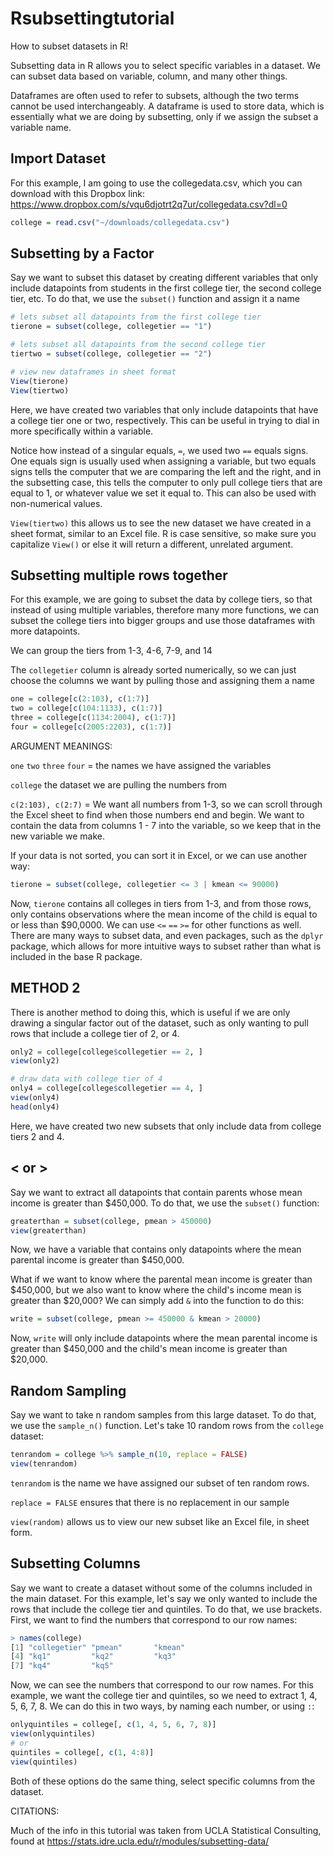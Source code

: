 # Rsubsettingtutorial
How to subset datasets in R!

Subsetting data in R allows you to select specific variables in a dataset. We can subset data based on variable, column, and many other things.

Dataframes are often used to refer to subsets, although the two terms cannot be used interchangeably. A dataframe is used to store data, which is essentially what we are doing by subsetting, only if we assign the subset a variable name. 

## Import Dataset
For this example, I am going to use the collegedata.csv, which you can download with this Dropbox link: https://www.dropbox.com/s/vqu6djotrt2q7ur/collegedata.csv?dl=0

``` r
college = read.csv("~/downloads/collegedata.csv")
```

## Subsetting by a Factor
Say we want to subset this dataset by creating different variables that only include datapoints from students in the first college tier, the second college tier, etc. To do that, we use the `subset()` function and assign it a name

```r
# lets subset all datapoints from the first college tier
tierone = subset(college, collegetier == "1")

# lets subset all datapoints from the second college tier
tiertwo = subset(college, collegetier == "2")

# view new dataframes in sheet format
View(tierone)
View(tiertwo)
```
Here, we have created two variables that only include datapoints that have a college tier one or two, respectively. This can be useful in trying to dial in more specifically within a variable.

Notice how instead of a singular equals, `=`, we used two `==` equals signs. One equals sign is usually used when assigning a variable, but two equals signs tells the computer that we are comparing the left and the right, and in the subsetting case, this tells the computer to only pull college tiers that are equal to 1, or whatever value we set it equal to. This can also be used with non-numerical values.  

`View(tiertwo)` this allows us to see the new dataset we have created in a sheet format, similar to an Excel file. R is case sensitive, so make sure you capitalize `View()` or else it will return a different, unrelated argument.

## Subsetting multiple rows together
For this example, we are going to subset the data by college tiers, so that instead of using multiple variables, therefore many more functions, we can subset the college tiers into bigger groups and use those dataframes with more datapoints. 

We can group the tiers from 1-3, 4-6, 7-9, and 14

The `collegetier` column is already sorted numerically, so we can just choose the columns
we want by pulling those and assigning them a name

``` r
one = college[c(2:103), c(1:7)]
two = college[c(104:1133), c(1:7)]
three = college[c(1134:2004), c(1:7)]
four = college[c(2005:2203), c(1:7)]

```


ARGUMENT MEANINGS:

`one` `two` `three` `four` = the names we have assigned the variables

`college` the dataset we are pulling the numbers from

`c(2:103), c(2:7)` = We want all numbers from 1-3, so we can scroll through
the Excel sheet to find when those numbers end and begin. We want to contain the
data from columns 1 - 7 into the variable, so we keep that in the new variable we make.

If your data is not sorted, you can sort it in Excel, or we can use another way:

``` r
tierone = subset(college, collegetier <= 3 | kmean <= 90000)

```
Now, `tierone` contains all colleges in tiers from 1-3, and from those rows, 
only contains observations where the mean income of the child is equal to 
or less than $90,0000. We can use `<=` `==` `>=` for other functions as well. There are many
ways to subset data, and even packages, such as the `dplyr` package, which allows for more
intuitive ways to subset rather than what is included in the base R package.

## METHOD 2
There is another method to doing this, which is useful if we are only drawing a singular factor out of the dataset, such as only wanting to pull rows that include a college tier of 2, or 4.

```r
only2 = college[college$collegetier == 2, ]
view(only2)

# draw data with college tier of 4
only4 = college[college$collegetier == 4, ]
view(only4)
head(only4)
```

Here, we have created two new subsets that only include data from college tiers 2 and 4. 

## < or >
Say we want to extract all datapoints that contain parents whose mean income is greater than $450,000. To do that, we use the `subset()` function:

```r
greaterthan = subset(college, pmean > 450000)
view(greaterthan)
```
Now, we have a variable that contains only datapoints where the mean parental income is greater than $450,000.

What if we want to know where the parental mean income is greater than $450,000, but we also want to know where the child's income mean is greater than $20,000? We can simply add `&` into the function to do this:

```r
write = subset(college, pmean >= 450000 & kmean > 20000)
```

Now, `write` will only include datapoints where the mean parental income is greater than $450,000 and the child's mean income is greater than $20,000.

## Random Sampling
Say we want to take n random samples from this large dataset. To do that, we use the `sample_n()` function. Let's take 10 random rows from the `college` dataset:

``` r
tenrandom = college %>% sample_n(10, replace = FALSE)
view(tenrandom)
```

`tenrandom` is the name we have assigned our subset of ten random rows.

`replace = FALSE` ensures that there is no replacement in our sample

`view(random)` allows us to view our new subset like an Excel file, in sheet form.

## Subsetting Columns
Say we want to create a dataset without some of the columns included in the main dataset. For this example, let's say we only wanted to include the rows that include the college tier and quintiles. To do that, we use brackets. First, we want to find the numbers that correspond to our row names:

```r
> names(college)
[1] "collegetier" "pmean"       "kmean"      
[4] "kq1"         "kq2"         "kq3"        
[7] "kq4"         "kq5" 
```

Now, we can see the numbers that correspond to our row names. For this example, we want the college tier and quintiles, so we need to extract 1, 4, 5, 6, 7, 8. We can do this in two ways, by naming each number, or using `:`:

```r
onlyquintiles = college[, c(1, 4, 5, 6, 7, 8)]
view(onlyquintiles)
# or
quintiles = college[, c(1, 4:8)]
view(quintiles)
```

Both of these options do the same thing, select specific columns from the dataset.



CITATIONS:

Much of the info in this tutorial was taken from UCLA Statistical Consulting, found at https://stats.idre.ucla.edu/r/modules/subsetting-data/






